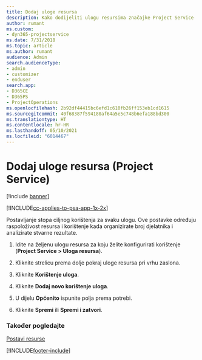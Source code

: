 ```yaml
---
title: Dodaj uloge resursa
description: Kako dodijeliti ulogu resursima značajke Project Service
author: rumant
ms.custom:
- dyn365-projectservice
ms.date: 7/31/2018
ms.topic: article
ms.author: rumant
audience: Admin
search.audienceType:
- admin
- customizer
- enduser
search.app:
- D365CE
- D365PS
- ProjectOperations
ms.openlocfilehash: 2b92df44415bc6efd1c610fb26ff153eb1cd1615
ms.sourcegitcommit: 40f68387f594180af64a5e5c748b6efa188bd300
ms.translationtype: HT
ms.contentlocale: hr-HR
ms.lasthandoff: 05/10/2021
ms.locfileid: "6014467"
---
```

# <a name="add-resource-roles-project-service"></a>Dodaj uloge resursa (Project Service)

[!include [banner](../includes/psa-now-project-operations.md)]

[!INCLUDE[cc-applies-to-psa-app-1x-2x](../includes/cc-applies-to-psa-app-1x-2x.md)]

Postavljanje stopa ciljnog korištenja za svaku ulogu. Ove postavke određuju raspoloživost resursa i korištenje kada organizirate broj djelatnika i analizirate stvarne rezultate.  
  
1.  Idite na željenu ulogu resursa za koju želite konfigurirati korištenje (**Project Service > Uloga resursa**).  
  
2.  Kliknite strelicu prema dolje pokraj uloge resursa pri vrhu zaslona.  
  
3.  Kliknite **Korištenje uloga**.  
  
4.  Kliknite **Dodaj novo korištenje uloga**.  
  
5.  U dijelu **Općenito** ispunite polja prema potrebi.  
  
6.  Kliknite **Spremi** ili **Spremi i zatvori**.  
  
### <a name="see-also"></a>Također pogledajte  
 [Postavi resurse](../psa/set-up-resources.md)


[!INCLUDE[footer-include](../includes/footer-banner.md)]